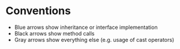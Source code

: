 ﻿
# Conventions

- Blue arrows show inheritance or interface implementation
- Black arrows show method calls
- Gray arrows show everything else (e.g. usage of cast operators)

